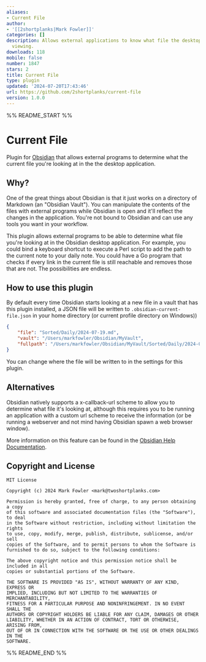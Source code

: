 ```yaml
---
aliases:
- Current File
author:
- '[[2shortplanks|Mark Fowler]]'
categories: []
description: Allows external applications to know what file the desktop app is currently
  viewing.
downloads: 118
mobile: false
number: 1847
stars: 2
title: Current File
type: plugin
updated: '2024-07-20T17:43:46'
url: https://github.com/2shortplanks/current-file
version: 1.0.0
---
```


%% README_START %%

# Current File

Plugin for [Obsidian](https://obsidian.md) that allows external programs to
determine what the current file you're looking at in the the desktop
application.

## Why?

One of the great things about Obsidian is that it just works on a directory
of Markdown (an "Obsidian Vault").  You can manipulate the contents of the files
with external programs while Obsidian is open and it'll reflect the changes in
the application.  You're not bound to Obsidian and can use any tools you want
in your workflow.

This plugin allows external programs to be able to determine what file you're
looking at in the Obsidian desktop application.  For example, you could bind a
keyboard shortcut to execute a Perl script to add the path to the current note
to your daily note. You could have a Go program that checks if every link in the
current file is still reachable and removes those that are not.  The
possibilities are endless.

## How to use this plugin

By default every time Obsidian starts looking at a new file in a vault that has
this plugin installed, a JSON file will be written to
`.obsidian-current-file.json` in your home directory (or current profile directory
on Windows))

```json
{
    "file": "Sorted/Daily/2024-07-19.md",
    "vault": "/Users/markfowler/Obsidian/MyVault",
    "fullpath": "/Users/markfowler/Obsidian/MyVault/Sorted/Daily/2024-07-19.md"
}
```

You can change where the file will be written to in the settings for this plugin.

## Alternatives

Obsidian natively supports a x-callback-url scheme to allow you to determine
what file it's looking at, although this requires you to be running an
application with a custom url scheme to receive the information (or be running a
webserver and not mind having Obsidian spawn a web browser window).

More information on this feature can be found in the
[Obsidian Help Documentation](https://help.obsidian.md/Extending+Obsidian/Obsidian+URI#Integrate+with+Hook).

## Copyright and License

```
MIT License

Copyright (c) 2024 Mark Fowler <mark@twoshortplanks.com>

Permission is hereby granted, free of charge, to any person obtaining a copy
of this software and associated documentation files (the "Software"), to deal
in the Software without restriction, including without limitation the rights
to use, copy, modify, merge, publish, distribute, sublicense, and/or sell
copies of the Software, and to permit persons to whom the Software is
furnished to do so, subject to the following conditions:

The above copyright notice and this permission notice shall be included in all
copies or substantial portions of the Software.

THE SOFTWARE IS PROVIDED "AS IS", WITHOUT WARRANTY OF ANY KIND, EXPRESS OR
IMPLIED, INCLUDING BUT NOT LIMITED TO THE WARRANTIES OF MERCHANTABILITY,
FITNESS FOR A PARTICULAR PURPOSE AND NONINFRINGEMENT. IN NO EVENT SHALL THE
AUTHORS OR COPYRIGHT HOLDERS BE LIABLE FOR ANY CLAIM, DAMAGES OR OTHER
LIABILITY, WHETHER IN AN ACTION OF CONTRACT, TORT OR OTHERWISE, ARISING FROM,
OUT OF OR IN CONNECTION WITH THE SOFTWARE OR THE USE OR OTHER DEALINGS IN THE
SOFTWARE.
```


%% README_END %%